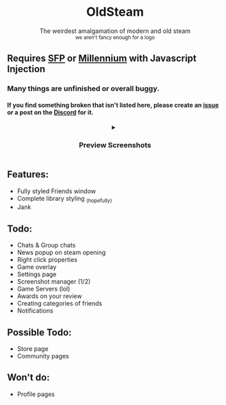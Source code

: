 <div align="center">
  <h1>OldSteam</h1>
  The weirdest amalgamation of modern and old steam<br>
  <sub>we aren't fancy enough for a logo</sub>
</div>

## Requires [SFP](https://github.com/PhantomGamers/SFP) or [Millennium](https://millennium.web.app/) with Javascript Injection

<h3>Many things are unfinished or overall buggy. </h3>
<h4>If you find something broken that isn't listed here, please create an <a href="https://github.com/MapleAtMorning/Green-Steam-Theme/issues/new">issue</a> or a post on the <a href="https://discord.gg/3GkMYRvW7M">Discord</a> for it.</h4>
<details align="center">
  <summary><h3>Preview Screenshots</h3></summary>
  <img src="https://github.com/MapleAtMorning/Green-Steam-Theme/assets/79129529/5f6bb637-6a4f-4030-8e26-c297d6460d16" width="54%">
  <img src="https://github.com/MapleAtMorning/Green-Steam-Theme/assets/79129529/16906049-d70a-4345-9cb2-5d45c775736b" width="45%"><br>
  <img src="https://github.com/MapleAtMorning/OldSteam-Theme/assets/79129529/d50be6b2-0a63-4b13-bea1-ddd03a9452c9" width="100%">
  <br><sub>Everything is WIP and these pictures do not provide a view into the future.</sub>
</details>

## Features:
- Fully styled Friends window
- Complete library styling <sub>(hopefully)</sub>
- Jank

## Todo:
- Chats & Group chats
- News popup on steam opening
- Right click properties
- Game overlay
- Settings page
- Screenshot manager (1/2)
- Game Servers (lol)
- Awards on your review
- Creating categories of friends
- Notifications

## Possible Todo:
- Store page
- Community pages

## Won't do:
- Profile pages

<div hidden>
  <style>
  .addon-details-segment{
    background: #5a6a50 !important; 
    border-radius: 0% !important; 
    box-shadow: none !important;
    border: 1px outset #808080 !important;
  }
  .markdown-body a, #addon-details-column-actions .anchor{
    color: #c4b550 !important;
  }
  .btn.btn-primary, .btn.btn-primary:hover, .btn.btn-secondary, .btn.btn-secondary:hover{
    background: #5a6a50 !important;
    border-radius: 0% !important; 
    border: 1px outset #808080 !important;
  }
  .btn.btn-primary:active, .btn.btn-secondary:active{
    background: #3e4637 !important;
    border: 1px inset #808080 !important;
  }
  .btn:focus{
    box-shadow: 0 0 0 4px #c4b550;
  }
  
  </style>
</div>